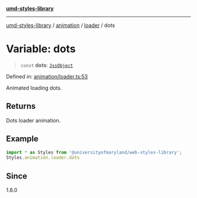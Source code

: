 [**umd-styles-library**](../../../../README.md)

***

[umd-styles-library](../../../../modules.md) / [animation](../../../README.md) / [loader](../README.md) / dots

# Variable: dots

> `const` **dots**: [`JssObject`](../../../../utilities/namespaces/transform/type-aliases/JssObject.md)

Defined in: [animation/loader.ts:53](https://github.com/UMD-Digital/design-system/blob/2d95010ba8e3e1595ebab66599330577b600c5fb/packages/styles/source/animation/loader.ts#L53)

Animated loading dots.

## Returns

Dots loader animation.

## Example

```typescript
import * as Styles from '@universityofmaryland/web-styles-library';
Styles.animation.loader.dots
```

## Since

1.8.0
